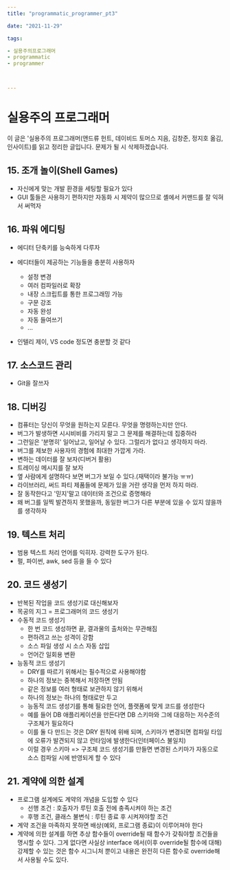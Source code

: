 ```yaml
---
title: "programmatic_programmer_pt3"

date: "2021-11-29"

tags:

- 실용주의프로그래머
- programmatic
- programmer



---
```


# 실용주의 프로그래머

 이 글은 '실용주의 프로그래머(앤드류 헌트, 데이비드 토머스 지음, 김창준, 정지호 옮김, 인사이트)를 읽고 정리한 글입니다. 문제가 될 시 삭제하겠습니다.

## 15. 조개 놀이(Shell Games)

- 자신에게 맞는 개발 환경을 세팅할 필요가 있다
- GUI 툴들은 사용하기 편하지만 자동화 시 제약이 많으므로 셸에서 커맨드를 잘 익혀서 써먹자



## 16. 파워 에디팅

- 에디터 단축키를 능숙하게 다루자

- 에디터들이 제공하는 기능들을 충분히 사용하자 
  - 설정 변경
  - 여러 컴파일러로 확장
  - 내장 스크립트를 통한 프로그래밍 가능
  - 구문 강조
  - 자동 완성
  - 자동 들여쓰기
  - ...
- 인텔리 제이, VS code 정도면 충분할 것 같다



## 17. 소스코드 관리

- Git을 잘쓰자

  

## 18. 디버깅

- 컴퓨터는 당신이 무엇을 원하는지 모른다. 무엇을 명령하는지만 안다.
- 버그가 발생하면 시시비비를 가리지 말고 그 문제를 해결하는데 집중하라
- 그런일은 '분명히' 일어났고, 일어날 수 있다. 그럴리가 없다고 생각하지 마라.
- 버그를 제보한 사용자의 경험에 최대한 가깝게 가라.
- 변하는 데이터를 잘 보자(디버거 활용)
- 트레이싱 메시지를 잘 보자
- 옆 사람에게 설명하다 보면 버그가 보일 수 있다.(재택이라 불가능 ㅠㅠ)
- 라이브러리, 써드 파티 제품들에 문제가 있을 거란 생각을 먼저 하지 마라.
- 잘 동작한다고 '믿지'말고 데이터와 조건으로 증명해라
- 왜 버그를 일찍 발견하지 못했을까, 동일한 버그가 다른 부분에 있을 수 있지 않을까를 생각하자



## 19. 텍스트 처리

- 범용 텍스트 처리 언어를 익히자. 강력한 도구가 된다.
- 펄, 파이썬, awk, sed 등을 들 수 있다



## 20. 코드 생성기

- 반복된 작업을 코드 생성기로 대신해보자
- 목공의 지그 = 프로그래머의 코드 생성기
- 수동적 코드 생성기
  - 한 번 코드 생성하면 끝, 결과물의 출처와는 무관해짐
  - 편하려고 쓰는 성격이 강함
  - 소스 파일 생성 시 소스 자동 삽입
  - 언어간 일회용 변환
- 능동적 코드 생성기
  - DRY를 따르기 위해서는 필수적으로 사용해야함
  - 하나의 정보는 중복해서 저장하면 안됨
  - 같은 정보를 여러 형태로 보관하지 않기 위해서
  - 하나의 정보는 하나의 형태로만 두고
  - 능동적 코드 생성기를 통해 필요한 언어, 플랫폼에 맞게 코드를 생성한다
  - 예를 들어 DB 애플리케이션을 만든다면 DB 스키마와 그에 대응하는 저수준의 구조체가 필요하다
  - 이를 둘 다 만드는 것은 DRY 원칙에 위배 되며, 스키마가 변경되면 컴파일 타임에 오류가 발견되지 않고 런타임에 발생한다(인터페이스 불일치)
  - 이럴 경우 스키마 => 구조체 코드 생성기를 만들면 변경된 스키마가 자동으로 소스 컴파일 시에 반영되게 할 수 있다



## 21. 계약에 의한 설계

- 프로그램 설계에도 계약의 개념을 도입할 수 있다
  - 선행 조건 : 호출자가 루틴 호출 전에 충족시켜야 하는 조건
  - 후행 조건, 클래스 불변식 : 루틴 종료 후 시켜져야할 조건
- 계약 조건을 마족하지 못하면 배상(예외, 프로그램 종료)이 이루어져야 한다
- 계약에 의한 설계를 하면 추상 함수들이 override될 때 함수가 갖춰야할 조건들을 명시할 수 있다. 그게 없다면 사실상 interface 에서(이후 override될 함수에 대해) 강제할 수 있는 것은 함수 시그니처 뿐이고 내용은 완전히 다른 함수로 override해서 사용될 수도 있다.

